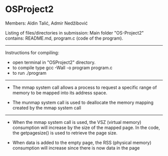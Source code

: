 # OSProject2

Members: Aldin Talić, Admir Nedžibović

Listing of files/directories in submission: Main folder "OS-Project2" contains: README.md, program.c (code of the program). 

*************************

Instructions for compiling: 
- open terminal in "OSProject2" directory. 
- to compile type gcc -Wall -o program program.c 
- to run ./program

*************************

- The mmap system call allows a process to request a specific range of memory to be mapped into its 
address space. 

- The munmap system call is used to deallocate the memory mapping created by the mmap system call

*************************

- When the mmap system call is used, the VSZ (virtual memory) consumption will increase by the size of the mapped page. In the code, the getpagesize() is used to retrieve the page size. 

- When data is added to the empty page, the RSS (physical memory) consumption will increase since there is now data in the page 